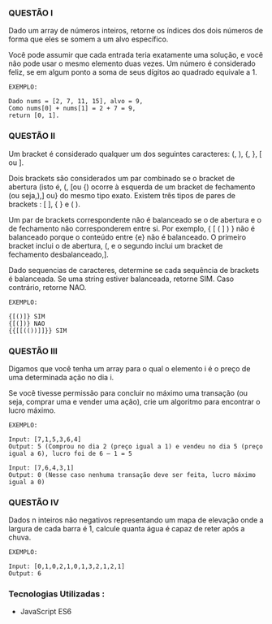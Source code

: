 ### QUESTÃO I

Dado um array de números inteiros, retorne os índices dos
dois números de forma que eles se somem a um alvo
específico.

Você pode assumir que cada entrada teria exatamente uma
solução, e você não pode usar o mesmo elemento duas
vezes.
Um número é considerado feliz, se em algum ponto a soma de seus dígitos ao quadrado equivale a 1.

```
EXEMPLO:

Dado nums = [2, 7, 11, 15], alvo = 9,
Como nums[0] + nums[1] = 2 + 7 = 9,
return [0, 1].
```

### QUESTÃO II

Um bracket é considerado qualquer um dos seguintes caracteres: (, ), {, }, [ ou ].

Dois brackets são considerados um par combinado se o bracket de abertura (isto
é, (, [ou {) ocorre à esquerda de um bracket de fechamento (ou seja,),] ou} do
mesmo tipo exato. Existem três tipos de pares de brackets : [ ], { } e ( ).

Um par de brackets correspondente não é balanceado se o de abertura e o de
fechamento não corresponderem entre si. Por exemplo, { [ ( ] ) } não é balanceado
porque o conteúdo entre {e} não é balanceado. O primeiro bracket inclui o de
abertura, (, e o segundo inclui um bracket de fechamento desbalanceado,].

Dado sequencias de caracteres, determine se cada sequência de brackets é
balanceada. Se uma string estiver balanceada, retorne SIM. Caso contrário, retorne
NAO.

```
EXEMPLO:

{[()]} SIM
{[(])} NAO
{{[[(())]]}} SIM
```

### QUESTÃO III

Digamos que você tenha um array para o qual o elemento i
é o preço de uma determinada ação no dia i.

Se você tivesse permissão para concluir no máximo uma
transação (ou seja, comprar uma e vender uma ação), crie
um algoritmo para encontrar o lucro máximo.

```
EXEMPLO:

Input: [7,1,5,3,6,4]
Output: 5 (Comprou no dia 2 (preço igual a 1) e vendeu no dia 5 (preço igual a 6), lucro foi de 6 – 1 = 5

Input: [7,6,4,3,1]
Output: 0 (Nesse caso nenhuma transação deve ser feita, lucro máximo igual a 0)
```


### QUESTÃO IV

Dados n inteiros não negativos representando um mapa de
elevação onde a largura de cada barra é 1, calcule quanta
água é capaz de reter após a chuva.

```
EXEMPLO:

Input: [0,1,0,2,1,0,1,3,2,1,2,1]
Output: 6
```

### Tecnologias Utilizadas :

* JavaScript ES6
